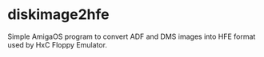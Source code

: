 diskimage2hfe
=============

Simple AmigaOS program to convert ADF and DMS images into HFE format used by HxC Floppy Emulator.
